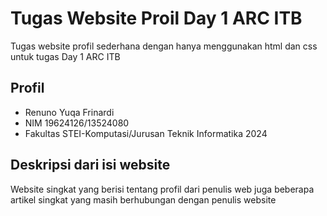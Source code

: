 # Tugas Website Proil Day 1 ARC ITB

Tugas website profil sederhana dengan hanya menggunakan html dan css untuk tugas Day 1 ARC ITB

## Profil

- Renuno Yuqa Frinardi 
- NIM 19624126/13524080
- Fakultas STEI-Komputasi/Jurusan Teknik Informatika 2024

## Deskripsi dari isi website

Website singkat yang berisi tentang profil dari penulis web juga beberapa artikel singkat yang masih berhubungan dengan penulis website

